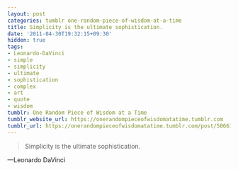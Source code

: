 ```yaml
---
layout: post
categories: tumblr one-random-piece-of-wisdom-at-a-time
title: Simplicity is the ultimate sophistication.
date: '2011-04-30T19:32:15+09:30'
hidden: true
tags:
- Leonardo-DaVinci
- simple
- simplicity
- ultimate
- sophistication
- complex
- art
- quote
- wisdom
tumblr: One Random Piece of Wisdom at a Time
tumblr_website_url: https://onerandompieceofwisdomatatime.tumblr.com
tumblr_url: https://onerandompieceofwisdomatatime.tumblr.com/post/5066154939/simplicity-is-the-ultimate-sophistication
---
```

> Simplicity is the ultimate sophistication.

—Leonardo DaVinci
